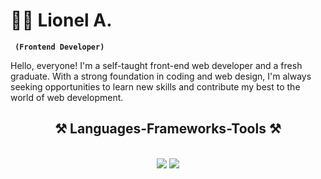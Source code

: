 # 🏄‍♂️ Lionel A.

**` (Frontend Developer)`**

Hello, everyone! I'm a self-taught front-end web developer and a fresh graduate.
With a strong foundation in coding and web design, I'm always seeking opportunities to learn new skills and contribute my best to the world of web development.


<h2 align="center">⚒️ Languages-Frameworks-Tools ⚒️</h2>
<br/>
<div align="center">
    <img src="https://skillicons.dev/icons?i=react,bootstrap,html,css,vscode,github,git" />
    <img src="https://skillicons.dev/icons?i=javascript,jquery,php,MySQL" /><br>
</div>


#

